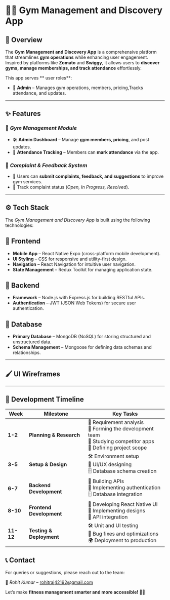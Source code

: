 # 🏋️‍♂️ Gym Management and Discovery App  

## 📌 Overview  
The **Gym Management and Discovery App** is a comprehensive platform that streamlines **gym operations** while enhancing user engagement. Inspired by platforms like **Zomato** and **Swiggy**, it allows users to **discover gyms, manage memberships, and track attendance** effortlessly.  

This app serves ** user roles**:  
- 🔹 **Admin** – Manages gym operations, members, pricing,Tracks attendance, and updates.  
 

---

## ✨ Features  

### 🎯 *Gym Management Module*  
- 🛠 **Admin Dashboard** – Manage **gym members, pricing**, and post updates.  
- 📅 **Attendance Tracking** – Members can **mark attendance** via the app.  

### 🎯 *Complaint & Feedback System*  
- 📝 Users can **submit complaints, feedback, and suggestions** to improve gym services.  
- 📌 Track complaint status (*Open, In Progress, Resolved*).  

---

## ⚙ Tech Stack  

The *Gym Management and Discovery App* is built using the following technologies:  

## 🎯 **Frontend**
- **Mobile App** – React Native Expo (cross-platform mobile development).
- **UI Styling** – CSS for responsive and utility-first design.
- **Navigation** – React Navigation for intuitive user navigation.
- **State Management** – Redux Toolkit for managing application state.

## 🎯 **Backend**
- **Framework** – Node.js with Express.js for building RESTful APIs.
- **Authentication** – JWT (JSON Web Tokens) for secure user authentication.

## 🎯 **Database**
- **Primary Database** – MongoDB (NoSQL) for storing structured and unstructured data.
- **Schema Management** – Mongoose for defining data schemas and relationships.

---

## 🖌 UI Wireframes  



---

## 📅 **Development Timeline**

| **Week**  | **Milestone**  | **Key Tasks**  |
|-----------|--------------|----------------|
| **1-2**  | **Planning & Research**  | 📌 Requirement analysis <br> 📌 Forming the development team <br> 📌 Studying competitor apps <br> 📌 Defining project scope |
| **3-5**  | **Setup & Design**  | 🛠 Environment setup <br> 🎨 UI/UX designing <br> 🗄 Database schema creation |
| **6-7**  | **Backend Development**  | 🚀 Building APIs <br> 🔗 Implementing authentication <br> 🗄 Database integration |
| **8-10** | **Frontend Development**  | 📱 Developing React Native UI <br> 🎨 Implementing designs <br> 🔄 API integration |
| **11-12** | **Testing & Deployment**  | 🛠 Unit and UI testing <br> 🚀 Bug fixes and optimizations <br> 🌍 Deployment to production |


## 📞 Contact 

For queries or suggestions, please reach out to the team:  

📩 *Rohit Kumar* – [rohitraj42192@gmail.com](mailto:rohitraj42192@gmail.com )  

Let’s make **fitness management smarter and more accessible! 💪🔥**
